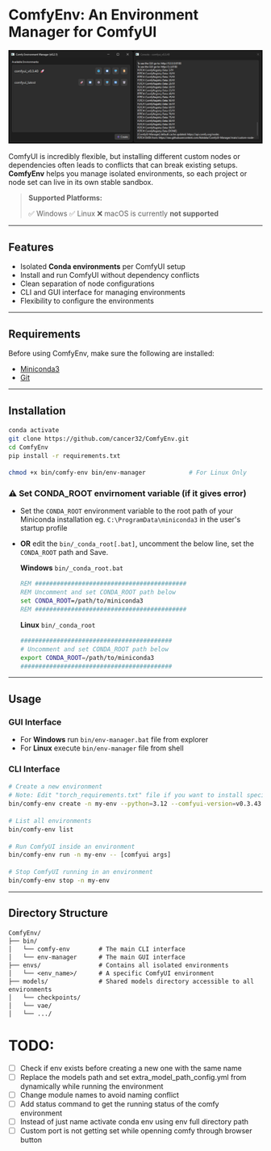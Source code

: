 # ComfyEnv: An Environment Manager for ComfyUI

![image info](./images/ComfyEnvManager.png)

ComfyUI is incredibly flexible, but installing different custom nodes or dependencies often leads to conflicts that can break existing setups. **ComfyEnv** helps you manage isolated environments, so each project or node set can live in its own stable sandbox.

> **Supported Platforms:**
>
> ✅ Windows
> ✅ Linux
> ❌ macOS is currently **not supported**

---

## Features

- Isolated **Conda environments** per ComfyUI setup
- Install and run ComfyUI without dependency conflicts
- Clean separation of node configurations
- CLI and GUI interface for managing environments
- Flexibility to configure the environments

---

## Requirements

Before using ComfyEnv, make sure the following are installed:

- [Miniconda3](https://www.anaconda.com/download/success)
- [Git](https://git-scm.com/)

---

## Installation

```bash
conda activate
git clone https://github.com/cancer32/ComfyEnv.git
cd ComfyEnv
pip install -r requirements.txt

chmod +x bin/comfy-env bin/env-manager            # For Linux Only
```

### ⚠️ Set CONDA_ROOT envirnoment variable (if it gives error) 

- Set the `CONDA_ROOT` environment variable to the root path of your Miniconda installation eg. `C:\ProgramData\miniconda3` in the user's startup profile
- **OR** edit the `bin/_conda_root[.bat]`, uncomment the below line, set the `CONDA_ROOT` path and Save.

  **Windows** `bin/_conda_root.bat`

  ```bat
  REM ##########################################
  REM Uncomment and set CONDA_ROOT path below
  set CONDA_ROOT=/path/to/miniconda3
  REM ##########################################
  ```

  **Linux** `bin/_conda_root`

  ```bash
  ##########################################
  # Uncomment and set CONDA_ROOT path below
  export CONDA_ROOT=/path/to/miniconda3
  ##########################################
  ```

---

## Usage

### GUI Interface

- For **Windows** run `bin/env-manager.bat` file from explorer
- For **Linux** execute `bin/env-manager` file from shell

### CLI Interface

```bash
# Create a new environment
# Note: Edit "torch_requirements.txt" file if you want to install specific pytorch version for environment
bin/comfy-env create -n my-env --python=3.12 --comfyui-version=v0.3.43

# List all environments
bin/comfy-env list

# Run ComfyUI inside an environment
bin/comfy-env run -n my-env -- [comfyui args]

# Stop ComfyUI running in an environment
bin/comfy-env stop -n my-env
```

---


## Directory Structure

```
ComfyEnv/
├── bin/
│   └── comfy-env        # The main CLI interface
│   └── env-manager      # The main GUI interface
├── envs/                # Contains all isolated environments
│   └── <env_name>/      # A specific ComfyUI environment
├── models/              # Shared models directory accessible to all environments
│   └── checkpoints/
│   └── vae/
│   └── .../
```


# TODO:
- [ ] Check if env exists before creating a new one with the same name
- [ ] Replace the models path and set extra_model_path_config.yml from dynamically while running the environment
- [ ] Change module names to avoid naming conflict
- [ ] Add status command to get the running status of the comfy environment
- [ ] Instead of just name activate conda env using env full directory path
- [ ] Custom port is not getting set while openning comfy through browser button